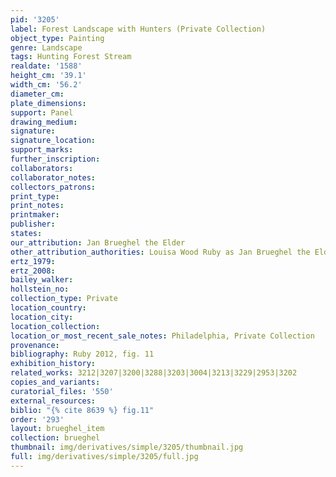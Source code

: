 ```yaml
---
pid: '3205'
label: Forest Landscape with Hunters (Private Collection)
object_type: Painting
genre: Landscape
tags: Hunting Forest Stream
realdate: '1588'
height_cm: '39.1'
width_cm: '56.2'
diameter_cm: 
plate_dimensions: 
support: Panel
drawing_medium: 
signature: 
signature_location: 
support_marks: 
further_inscription: 
collaborators: 
collaborator_notes: 
collectors_patrons: 
print_type: 
print_notes: 
printmaker: 
publisher: 
states: 
our_attribution: Jan Brueghel the Elder
other_attribution_authorities: Louisa Wood Ruby as Jan Brueghel the Elder
ertz_1979: 
ertz_2008: 
bailey_walker: 
hollstein_no: 
collection_type: Private
location_country: 
location_city: 
location_collection: 
location_or_most_recent_sale_notes: Philadelphia, Private Collection
provenance: 
bibliography: Ruby 2012, fig. 11
exhibition_history: 
related_works: 3212|3207|3200|3288|3203|3004|3213|3229|2953|3202
copies_and_variants: 
curatorial_files: '550'
external_resources: 
biblio: "{% cite 8639 %} fig.11"
order: '293'
layout: brueghel_item
collection: brueghel
thumbnail: img/derivatives/simple/3205/thumbnail.jpg
full: img/derivatives/simple/3205/full.jpg
---
```

